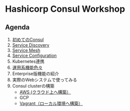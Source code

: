 # Hashicorp Consul Workshop

## Agenda

1. [初めてのConsul](contents/hello-consul.md)
1. [Service Discovery](contents/srd.md)
1. [Service Mesh](contents/mesh.md)
1. [Service Configuration](contents/scf.md)
1. Kubernetes連携
1. [運用系機能色々](contents/utilities.md)
1. Enterprise版機能の紹介
1. 実際のWebシステムで使ってみる
1. Consul clusterの構築
	* [AWS (クラウド上へ構築）](assets/cluster_setup/aws/README.md)
	* GCP
	* [Vagrant（ローカル環境へ構築）](assets/cluster_setup/vagrant/README.md)
